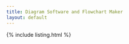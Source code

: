 ```yaml
---
title: Diagram Software and Flowchart Maker
layout: default
---
```


{% include listing.html %}

<!--
You can use HTML elements in Markdown, such as the comment element, and they won't be affected by a markdown parser. However, if you create an HTML element in your markdown file, you cannot use markdown syntax within that element's contents.
-->
